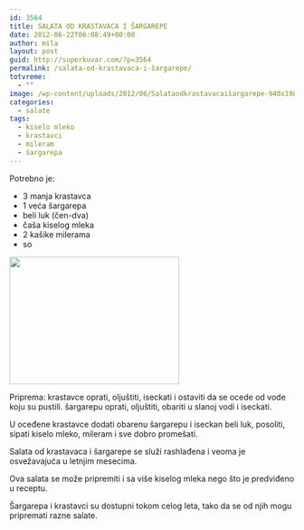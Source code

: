 ```yaml
---
id: 3564
title: SALATA OD KRASTAVACA I ŠARGAREPE
date: 2012-06-22T06:08:49+00:00
author: mila
layout: post
guid: http://superkuvar.com/?p=3564
permalink: /salata-od-krastavaca-i-šargarepe/
totvreme:
  - ""
image: /wp-content/uploads/2012/06/Salataodkrastavacaišargarepe-940x198.jpg
categories:
  - salate
tags:
  - kiselo mleko
  - krastavci
  - mileram
  - šargarepa
---
```

Potrebno je:

  * 3 manja krastavca
  * 1 veća šargarepa
  * beli luk (čen-dva)
  * čaša kiselog mleka
  * 2 kašike milerama
  * so

<img class="alignnone size-medium wp-image-3566" title="Salataodkrastavacaišargarepe" src="/wp-content/uploads/2012/06/Salataodkrastavacaišargarepe-300x225.jpg" alt="" width="300" height="225" /> 

Priprema: krastavce oprati, oljuštiti, iseckati i ostaviti da se ocede od vode koju su pustili. šargarepu oprati, oljuštiti, obariti u slanoj vodi i iseckati.

U oceđene krastavce dodati obarenu šargarepu i iseckan beli luk, posoliti, sipati kiselo mleko, mileram i sve dobro promešati.

Salata od krastavaca i šargarepe se služi rashlađena i veoma je osvežavajuća u letnjim mesecima.

Ova salata se može pripremiti i sa više kiselog mleka nego što je predviđeno u receptu.

Šargarepa i krastavci su dostupni tokom celog leta, tako da se od njih mogu pripremati razne salate.